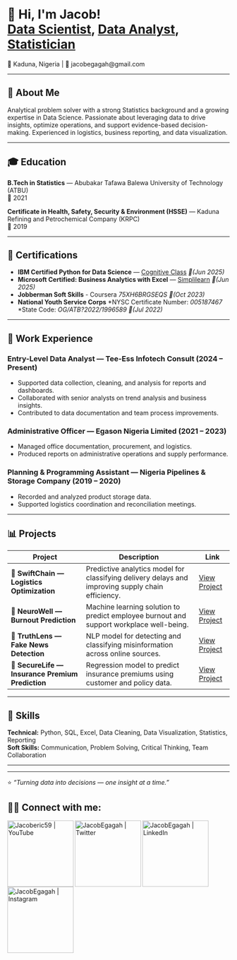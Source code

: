 <h1> 👋  Hi, I'm Jacob! <br/><a href="https://github.com/JacobEgagah">Data Scientist</a>, <a href="https://www.linkedin.com/in/jacob-egagah">Data Analyst</a>, <a href="https://www.youtube.com/c/Jacoberic59">Statistician</a></h1>
📍 Kaduna, Nigeria | 📧 jacobegagah@gmail.com  

---

## 🧠 About Me  
Analytical problem solver with a strong Statistics background and a growing expertise in Data Science. Passionate about leveraging data to drive insights, optimize operations, and support evidence-based decision-making. Experienced in logistics, business reporting, and data visualization.

---

## 🎓 Education  
**B.Tech in Statistics** — Abubakar Tafawa Balewa University of Technology (ATBU)  
📅 2021  

**Certificate in Health, Safety, Security & Environment (HSSE)** — Kaduna Refining and Petrochemical Company (KRPC)  
📅 2019  

---

## 🧾 Certifications  
- **IBM Certified Python for Data Science** — [Cognitive Class](https://www.credly.com/badges/ba6377e4-c059-43e9-87bb-340b03248385/linked_in_pro) *📅(Jun 2025)*  
- **Microsoft Certified: Business Analytics with Excel** — [Simplilearn](https://simplilearn.com/skillup-certificate-landing?token=eyJjb3Vyc2VfaWQiOiI2NjQiLCJjZX) *📅(Jun 2025)*  
- **Jobberman Soft Skills**  - Coursera *75XH6BRGSEQS*  *📅(Oct 2023)*  
- **National Youth Service Corps**   *NYSC Certificate Number: *005187467*  *State Code: *OG/ATB?2022/1996589* *📅(Jul 2022)*
---

## 💼 Work Experience  

### **Entry-Level Data Analyst — Tee-Ess Infotech Consult (2024 – Present)**  
- Supported data collection, cleaning, and analysis for reports and dashboards.  
- Collaborated with senior analysts on trend analysis and business insights.  
- Contributed to data documentation and team process improvements.  

### **Administrative Officer — Egason Nigeria Limited (2021 – 2023)**  
- Managed office documentation, procurement, and logistics.  
- Produced reports on administrative operations and supply performance.  

### **Planning & Programming Assistant — Nigeria Pipelines & Storage Company (2019 – 2020)**  
- Recorded and analyzed product storage data.  
- Supported logistics coordination and reconciliation meetings.  

---

## 📊 Projects  

| Project | Description | Link |
|----------|--------------|------|
| 🚚 **SwiftChain — Logistics Optimization** | Predictive analytics model for classifying delivery delays and improving supply chain efficiency. | [View Project](https://drive.google.com/file/d/1kNmtKRre4EnLQUY5Ca4TFZ0Cey01snQR/view?usp=drive_link) |
| 🧠 **NeuroWell — Burnout Prediction** | Machine learning solution to predict employee burnout and support workplace well-being. | [View Project](https://drive.google.com/file/d/1eSNK60-2aYGYOA1qotg7OpXleWOU6vQT/view?usp=drive_link) |
| 🔎 **TruthLens — Fake News Detection** | NLP model for detecting and classifying misinformation across online sources. | [View Project](https://drive.google.com/file/d/1uYbLv9f5kqRgSorR3c6cZyIEuPt6lX0c/view?usp=drive_link) |
| 🏦 **SecureLife — Insurance Premium Prediction** | Regression model to predict insurance premiums using customer and policy data. | [View Project](https://drive.google.com/file/d/1ubNYiL1M5oWg65tTxWCYp6HmRHa9X8Tj/view?usp=drive_link) |


---

## 🧰 Skills  
**Technical:** Python, SQL, Excel, Data Cleaning, Data Visualization, Statistics, Reporting  
**Soft Skills:** Communication, Problem Solving, Critical Thinking, Team Collaboration  

---

 

---

⭐️ *“Turning data into decisions — one insight at a time.”*

<h2> 🤳🌐 Connect with me:</h2>

[<img align="left" alt="Jacoberic59 | YouTube" width="150px" src="https://cdn.jsdelivr.net/npm/simple-icons@v3/icons/youtube.svg" />][youtube]
[<img align="left" alt="JacobEgagah | Twitter" width="150px" src="https://cdn.jsdelivr.net/npm/simple-icons@v3/icons/twitter.svg" />][twitter]
[<img align="left" alt="JacobEgagah | LinkedIn" width="150px" src="https://cdn.jsdelivr.net/npm/simple-icons@v3/icons/linkedin.svg" />][linkedin]
[<img align="left" alt="JacobEgagah | Instagram" width="150px" src="https://cdn.jsdelivr.net/npm/simple-icons@v3/icons/instagram.svg" />][instagram]

[twitter]: https://twitter.com/JacobEgagah
[youtube]: https://www.youtube.com/c/JacobEgagah
[instagram]: https://www.instagram.com/JacobEgagah/
[linkedin]: https://www.linkedin.com/in/jacob-egagah


